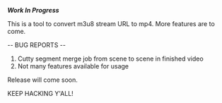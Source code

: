 ***Work In Progress***

This is a tool to convert m3u8 stream URL to mp4. More features are to come.

-- BUG REPORTS --

1. Cutty segment merge job from scene to scene in finished video
2. Not many features available for usage


Release will come soon.

KEEP HACKING Y'ALL!
